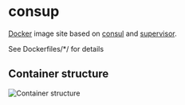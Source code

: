 consup
======

[Docker](http://docker.io) image site based on [consul](https://www.consul.io/) and [supervisor](http://supervisord.org/).

See Dockerfiles/*/ for details


## Container structure

![Container structure](../blob/master/doc/consup.png?raw=true)